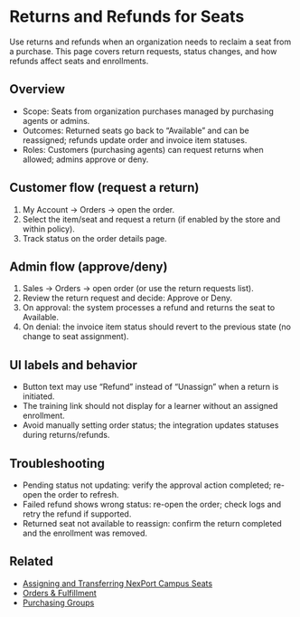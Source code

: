 # Returns and Refunds for Seats

Use returns and refunds when an organization needs to reclaim a seat from a purchase. This page covers return requests, status changes, and how refunds affect seats and enrollments.

## Overview
- Scope: Seats from organization purchases managed by purchasing agents or admins.
- Outcomes: Returned seats go back to “Available” and can be reassigned; refunds update order and invoice item statuses.
- Roles: Customers (purchasing agents) can request returns when allowed; admins approve or deny.

## Customer flow (request a return)
1) My Account → Orders → open the order.
2) Select the item/seat and request a return (if enabled by the store and within policy).
3) Track status on the order details page.

## Admin flow (approve/deny)
1) Sales → Orders → open order (or use the return requests list).
2) Review the return request and decide: Approve or Deny.
3) On approval: the system processes a refund and returns the seat to Available.
4) On denial: the invoice item status should revert to the previous state (no change to seat assignment).

## UI labels and behavior
- Button text may use “Refund” instead of “Unassign” when a return is initiated.
- The training link should not display for a learner without an assigned enrollment.
- Avoid manually setting order status; the integration updates statuses during returns/refunds.

## Troubleshooting
- Pending status not updating: verify the approval action completed; re-open the order to refresh.
- Failed refund shows wrong status: re-open the order; check logs and retry the refund if supported.
- Returned seat not available to reassign: confirm the return completed and the enrollment was removed.

## Related
* [Assigning and Transferring NexPort Campus Seats](assigning-and-transferring-seats/README.md)
* [Orders & Fulfillment](orders.md)
* [Purchasing Groups](purchasing-groups.md)

